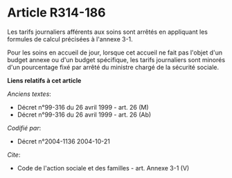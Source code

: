 # Article R314-186

Les tarifs journaliers afférents aux soins sont arrêtés en appliquant les formules de calcul précisées à l'annexe 3-1. 

Pour les soins en accueil de jour, lorsque cet accueil ne fait pas l'objet d'un budget annexe ou d'un budget spécifique, les
tarifs journaliers sont minorés d'un pourcentage fixé par arrêté du ministre chargé de la sécurité sociale.

**Liens relatifs à cet article**

_Anciens textes_:

  - Décret n°99-316 du 26 avril 1999 - art. 26 (M)
  - Décret n°99-316 du 26 avril 1999 - art. 26 (Ab)

_Codifié par_:

  - Décret n°2004-1136 2004-10-21

_Cite_:

  - Code de l'action sociale et des familles - art. Annexe 3-1 (V)
